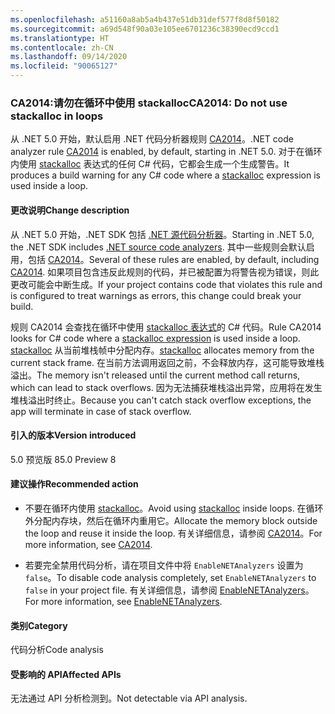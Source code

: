 ```yaml
---
ms.openlocfilehash: a51160a8ab5a4b437e51db31def577f8d8f50182
ms.sourcegitcommit: a69d548f90a03e105ee6701236c38390ecd9ccd1
ms.translationtype: HT
ms.contentlocale: zh-CN
ms.lasthandoff: 09/14/2020
ms.locfileid: "90065127"
---
```

### <a name="ca2014-do-not-use-stackalloc-in-loops"></a><span data-ttu-id="3a5da-101">CA2014:请勿在循环中使用 stackalloc</span><span class="sxs-lookup"><span data-stu-id="3a5da-101">CA2014: Do not use stackalloc in loops</span></span>

<span data-ttu-id="3a5da-102">从 .NET 5.0 开始，默认启用 .NET 代码分析器规则 [CA2014](/visualstudio/code-quality/ca2014)。</span><span class="sxs-lookup"><span data-stu-id="3a5da-102">.NET code analyzer rule [CA2014](/visualstudio/code-quality/ca2014) is enabled, by default, starting in .NET 5.0.</span></span> <span data-ttu-id="3a5da-103">对于在循环内使用 [stackalloc](../../../../docs/csharp/language-reference/operators/stackalloc.md) 表达式的任何 C# 代码，它都会生成一个生成警告。</span><span class="sxs-lookup"><span data-stu-id="3a5da-103">It produces a build warning for any C# code where a [stackalloc](../../../../docs/csharp/language-reference/operators/stackalloc.md) expression is used inside a loop.</span></span>

#### <a name="change-description"></a><span data-ttu-id="3a5da-104">更改说明</span><span class="sxs-lookup"><span data-stu-id="3a5da-104">Change description</span></span>

<span data-ttu-id="3a5da-105">从 .NET 5.0 开始，.NET SDK 包括 [.NET 源代码分析器](../../../../docs/fundamentals/productivity/code-analysis.md)。</span><span class="sxs-lookup"><span data-stu-id="3a5da-105">Starting in .NET 5.0, the .NET SDK includes [.NET source code analyzers](../../../../docs/fundamentals/productivity/code-analysis.md).</span></span> <span data-ttu-id="3a5da-106">其中一些规则会默认启用，包括 [CA2014](/visualstudio/code-quality/ca2014)。</span><span class="sxs-lookup"><span data-stu-id="3a5da-106">Several of these rules are enabled, by default, including [CA2014](/visualstudio/code-quality/ca2014).</span></span> <span data-ttu-id="3a5da-107">如果项目包含违反此规则的代码，并已被配置为将警告视为错误，则此更改可能会中断生成。</span><span class="sxs-lookup"><span data-stu-id="3a5da-107">If your project contains code that violates this rule and is configured to treat warnings as errors, this change could break your build.</span></span>

<span data-ttu-id="3a5da-108">规则 CA2014 会查找在循环中使用 [stackalloc 表达式](../../../../docs/csharp/language-reference/operators/stackalloc.md)的 C# 代码。</span><span class="sxs-lookup"><span data-stu-id="3a5da-108">Rule CA2014 looks for C# code where a [stackalloc expression](../../../../docs/csharp/language-reference/operators/stackalloc.md) is used inside a loop.</span></span> <span data-ttu-id="3a5da-109">[stackalloc](../../../../docs/csharp/language-reference/operators/stackalloc.md) 从当前堆栈帧中分配内存。</span><span class="sxs-lookup"><span data-stu-id="3a5da-109">[stackalloc](../../../../docs/csharp/language-reference/operators/stackalloc.md) allocates memory from the current stack frame.</span></span> <span data-ttu-id="3a5da-110">在当前方法调用返回之前，不会释放内存，这可能导致堆栈溢出。</span><span class="sxs-lookup"><span data-stu-id="3a5da-110">The memory isn't released until the current method call returns, which can lead to stack overflows.</span></span> <span data-ttu-id="3a5da-111">因为无法捕获堆栈溢出异常，应用将在发生堆栈溢出时终止。</span><span class="sxs-lookup"><span data-stu-id="3a5da-111">Because you can't catch stack overflow exceptions, the app will terminate in case of stack overflow.</span></span>

#### <a name="version-introduced"></a><span data-ttu-id="3a5da-112">引入的版本</span><span class="sxs-lookup"><span data-stu-id="3a5da-112">Version introduced</span></span>

<span data-ttu-id="3a5da-113">5.0 预览版 8</span><span class="sxs-lookup"><span data-stu-id="3a5da-113">5.0 Preview 8</span></span>

#### <a name="recommended-action"></a><span data-ttu-id="3a5da-114">建议操作</span><span class="sxs-lookup"><span data-stu-id="3a5da-114">Recommended action</span></span>

- <span data-ttu-id="3a5da-115">不要在循环内使用 [stackalloc](../../../../docs/csharp/language-reference/operators/stackalloc.md)。</span><span class="sxs-lookup"><span data-stu-id="3a5da-115">Avoid using [stackalloc](../../../../docs/csharp/language-reference/operators/stackalloc.md) inside loops.</span></span> <span data-ttu-id="3a5da-116">在循环外分配内存块，然后在循环内重用它。</span><span class="sxs-lookup"><span data-stu-id="3a5da-116">Allocate the memory block outside the loop and reuse it inside the loop.</span></span> <span data-ttu-id="3a5da-117">有关详细信息，请参阅 [CA2014](/visualstudio/code-quality/ca2014)。</span><span class="sxs-lookup"><span data-stu-id="3a5da-117">For more information, see [CA2014](/visualstudio/code-quality/ca2014).</span></span>

- <span data-ttu-id="3a5da-118">若要完全禁用代码分析，请在项目文件中将 `EnableNETAnalyzers` 设置为 `false`。</span><span class="sxs-lookup"><span data-stu-id="3a5da-118">To disable code analysis completely, set `EnableNETAnalyzers` to `false` in your project file.</span></span> <span data-ttu-id="3a5da-119">有关详细信息，请参阅 [EnableNETAnalyzers](../../../../docs/core/project-sdk/msbuild-props.md#enablenetanalyzers)。</span><span class="sxs-lookup"><span data-stu-id="3a5da-119">For more information, see [EnableNETAnalyzers](../../../../docs/core/project-sdk/msbuild-props.md#enablenetanalyzers).</span></span>

#### <a name="category"></a><span data-ttu-id="3a5da-120">类别</span><span class="sxs-lookup"><span data-stu-id="3a5da-120">Category</span></span>

<span data-ttu-id="3a5da-121">代码分析</span><span class="sxs-lookup"><span data-stu-id="3a5da-121">Code analysis</span></span>

#### <a name="affected-apis"></a><span data-ttu-id="3a5da-122">受影响的 API</span><span class="sxs-lookup"><span data-stu-id="3a5da-122">Affected APIs</span></span>

<span data-ttu-id="3a5da-123">无法通过 API 分析检测到。</span><span class="sxs-lookup"><span data-stu-id="3a5da-123">Not detectable via API analysis.</span></span>

<!--

#### Affected APIs

Not detectable via API analysis.

-->
